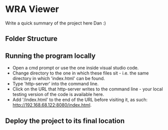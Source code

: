 # WRA Viewer

Write a quick summary of the project here Dan :)

## Folder Structure

## Running the program locally

* Open a cmd prompt or use the one inside visual studio code.
* Change directory to the one in which these files sit - i.e. the same directory in which 'index.html' can be found.
* Type 'http-server' into the command line.
* Click on the URL that http-server writes to the command line - your local testing version of the code is available here.
* Add '/index.html' to the end of the URL before visiting it, as such: http://192.168.68.122:8080/index.html.

## Deploy the project to its final location
